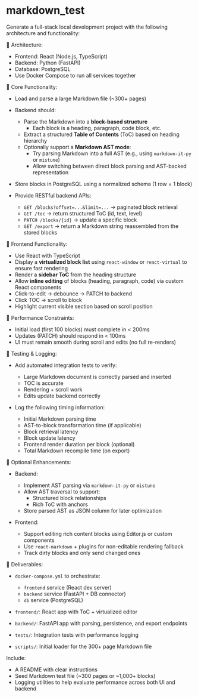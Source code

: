 # markdown_test


Generate a full-stack local development project with the following architecture and functionality:

🔹 Architecture:
- Frontend: React (Node.js, TypeScript)
- Backend: Python (FastAPI)
- Database: PostgreSQL
- Use Docker Compose to run all services together

🔹 Core Functionality:
- Load and parse a large Markdown file (~300+ pages)
- Backend should:
  - Parse the Markdown into a **block-based structure**
    - Each block is a heading, paragraph, code block, etc.
  - Extract a structured **Table of Contents** (ToC) based on heading hierarchy
  - Optionally support a **Markdown AST mode**:
    - Try parsing Markdown into a full AST (e.g., using `markdown-it-py` or `mistune`)
    - Allow switching between direct block parsing and AST-backed representation

- Store blocks in PostgreSQL using a normalized schema (1 row = 1 block)
- Provide RESTful backend APIs:
  - `GET /blocks?offset=...&limit=...` → paginated block retrieval
  - `GET /toc` → return structured ToC (id, text, level)
  - `PATCH /blocks/{id}` → update a specific block
  - `GET /export` → return a Markdown string reassembled from the stored blocks

🔹 Frontend Functionality:
- Use React with TypeScript
- Display a **virtualized block list** using `react-window` or `react-virtual` to ensure fast rendering
- Render a **sidebar ToC** from the heading structure
- Allow **inline editing** of blocks (heading, paragraph, code) via custom React components
- Click-to-edit → debounce → PATCH to backend
- Click TOC → scroll to block
- Highlight current visible section based on scroll position

🔹 Performance Constraints:
- Initial load (first 100 blocks) must complete in < 200ms
- Updates (PATCH) should respond in < 100ms
- UI must remain smooth during scroll and edits (no full re-renders)

🔹 Testing & Logging:
- Add automated integration tests to verify:
  - Large Markdown document is correctly parsed and inserted
  - TOC is accurate
  - Rendering + scroll work
  - Edits update backend correctly

- Log the following timing information:
  - Initial Markdown parsing time
  - AST-to-block transformation time (if applicable)
  - Block retrieval latency
  - Block update latency
  - Frontend render duration per block (optional)
  - Total Markdown recompile time (on export)

🔹 Optional Enhancements:
- Backend:
  - Implement AST parsing via `markdown-it-py` or `mistune`
  - Allow AST traversal to support:
    - Structured block relationships
    - Rich ToC with anchors
  - Store parsed AST as JSON column for later optimization

- Frontend:
  - Support editing rich content blocks using Editor.js or custom components
  - Use `react-markdown` + plugins for non-editable rendering fallback
  - Track dirty blocks and only send changed ones

🔹 Deliverables:
- `docker-compose.yml` to orchestrate:
  - `frontend` service (React dev server)
  - `backend` service (FastAPI + DB connector)
  - `db` service (PostgreSQL)

- `frontend/`: React app with ToC + virtualized editor
- `backend/`: FastAPI app with parsing, persistence, and export endpoints
- `tests/`: Integration tests with performance logging
- `scripts/`: Initial loader for the 300+ page Markdown file

Include:
- A README with clear instructions
- Seed Markdown test file (~300 pages or ~1,000+ blocks)
- Logging utilities to help evaluate performance across both UI and backend